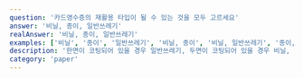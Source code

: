 ```yaml
---
question: '카드영수증의 재활용 타입이 될 수 있는 것을 모두 고르세요'
answer: '비닐, 종이, 일반쓰레기'
realAnswer: '비닐, 종이, 일반쓰레기'
examples: ['비닐', '종이', '일반쓰레기', '비닐, 종이', '비닐, 일반쓰레기', '종이, 일반쓰레기', '비닐, 종이, 일반쓰레기']
description: '한면이 코팅되어 있을 경우 일반쓰레기, 두면이 코팅되어 있을 경우 비닐, 두면 다 코팅되어있지 않을 경우 종이로 분리됩니다.'
category: 'paper'
---
```

